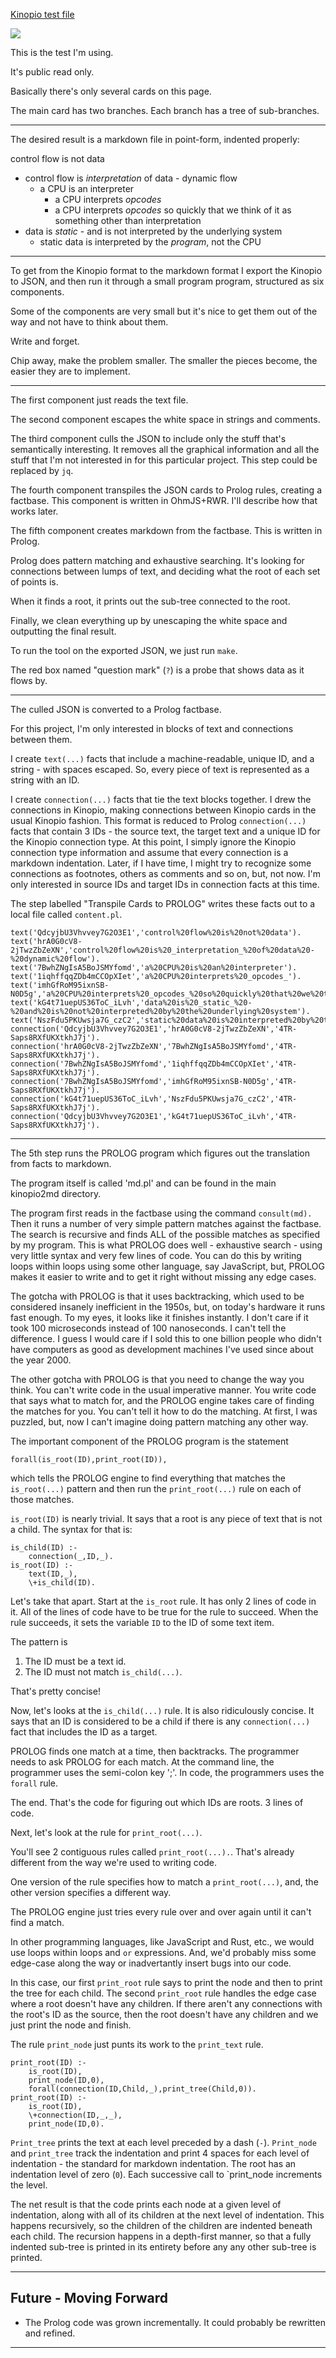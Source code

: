 [Kinopio test file](https://kinopio.club/software-atoms-test-FhzG4AniDsQj1ilz2N7FA)

![](Screenshot%202023-12-04%20at%204.45.33%20PM.png)

This is the test I'm using. 

It's public read only.

Basically there's only several cards on this page. 

The main card has two branches.  Each branch has a tree of sub-branches.

---

The desired result is a markdown file in point-form, indented properly:

control flow is not data
- control flow is _interpretation_ of data - dynamic flow
    - a CPU is an interpreter
        - a CPU interprets _opcodes_
        - a CPU interprets _opcodes_ so quickly that we think of it as something other than interpretation
- data is _static_ - and is not interpreted by the underlying system
    - static data is interpreted by the _program_, not the CPU

---
To get from the Kinopio format to the markdown format I export the Kinopio to JSON, and then run it through a small program program, structured as six components. 

Some of the components are very small but it's nice to get them out of the way and not have to think about them.

Write and forget.

Chip away, make the problem smaller.  The smaller the pieces become, the easier they are to implement.

---

The first component just reads the text file. 

The second component escapes the white space in strings and comments. 

The third component culls the JSON to include only the stuff that's semantically interesting. It removes all the graphical information and all the stuff that I'm not interested in for this particular project.  This step could be replaced by `jq`.

The fourth component transpiles the JSON cards to Prolog rules, creating a factbase.  This component is written in OhmJS+RWR.  I'll describe how that works later.

The fifth component creates markdown from the factbase.  This is written in Prolog.

Prolog does pattern matching and exhaustive searching. It's looking for connections between lumps of text, and deciding what the root of each set of points is.

When it finds a root, it prints out the sub-tree connected to the root.

Finally, we clean everything up by unescaping the white space and outputting the final result.

To run the tool on the exported JSON, we just run `make`.

The red box named "question mark" (`?`) is a probe that shows data as it flows by.

---

The culled JSON is converted to a Prolog factbase.

For this project, I'm only interested in blocks of text and connections between them.

I create `text(...)` facts that include a machine-readable, unique ID, and a string - with spaces escaped.  So, every piece of text is represented as a string with an ID.

I create `connection(...)` facts that tie the text blocks together.  I drew the connections in Kinopio, making connections between Kinopio cards in the usual Kinopio fashion.  This format is reduced to Prolog `connection(...)` facts that contain 3 IDs - the source text, the target text and a unique ID for the Kinopio connection type.  At this point, I simply ignore the Kinopio connection type information and assume that every connection is a markdown indentation.  Later, if I have time, I might try to recognize some connections as footnotes, others as comments and so on, but, not now. I'm only interested in source IDs and target IDs in connection facts at this time.

The step labelled "Transpile Cards to PROLOG" writes these facts out to a local file called `content.pl`.


```
text('QdcyjbU3Vhvvey7G2O3E1','control%20flow%20is%20not%20data').
text('hrA0G0cV8-2jTwzZbZeXN','control%20flow%20is%20_interpretation_%20of%20data%20-%20dynamic%20flow').
text('7BwhZNgIsA5BoJSMYfomd','a%20CPU%20is%20an%20interpreter').
text('1iqhffqqZDb4mCCOpXIet','a%20CPU%20interprets%20_opcodes_').
text('imhGfRoM95ixnSB-N0D5g','a%20CPU%20interprets%20_opcodes_%20so%20quickly%20that%20we%20think%20of%20it%20as%20something%20other%20than%20interpretation').
text('kG4t71uepUS36ToC_iLvh','data%20is%20_static_%20-%20and%20is%20not%20interpreted%20by%20the%20underlying%20system').
text('NszFdu5PKUwsja7G_czC2','static%20data%20is%20interpreted%20by%20the%20_program_%2C%20not%20the%20CPU').
connection('QdcyjbU3Vhvvey7G2O3E1','hrA0G0cV8-2jTwzZbZeXN','4TR-Saps8RXfUKXtkhJ7j').
connection('hrA0G0cV8-2jTwzZbZeXN','7BwhZNgIsA5BoJSMYfomd','4TR-Saps8RXfUKXtkhJ7j').
connection('7BwhZNgIsA5BoJSMYfomd','1iqhffqqZDb4mCCOpXIet','4TR-Saps8RXfUKXtkhJ7j').
connection('7BwhZNgIsA5BoJSMYfomd','imhGfRoM95ixnSB-N0D5g','4TR-Saps8RXfUKXtkhJ7j').
connection('kG4t71uepUS36ToC_iLvh','NszFdu5PKUwsja7G_czC2','4TR-Saps8RXfUKXtkhJ7j').
connection('QdcyjbU3Vhvvey7G2O3E1','kG4t71uepUS36ToC_iLvh','4TR-Saps8RXfUKXtkhJ7j').
```

---

The 5th step runs the PROLOG program which figures out the translation from facts to markdown.

The program itself is called 'md.pl' and can be found in the main kinopio2md directory.

The program first reads in the factbase using the command `consult(md).` Then it runs a number of very simple pattern matches against the factbase. The search is recursive and finds ALL of the possible matches as specified by my program.  This is what PROLOG does well - exhaustive search - using very little syntax and very few lines of code. You can do this by writing loops within loops using some other language, say JavaScript, but, PROLOG makes it easier to write and to get it right without missing any edge cases.

The gotcha with PROLOG is that it uses backtracking, which used to be considered insanely inefficient in the 1950s, but, on today's hardware it runs fast enough.  To my eyes, it looks like it finishes instantly.  I don't care if it took 100 microseconds instead of 100 nanoseconds.  I can't tell the difference.  I guess I would care if I sold this to one billion people who didn't have computers as good as development machines I've used since about the year 2000.

The other gotcha with PROLOG is that you need to change the way you think.  You can't write code in the usual imperative manner. You write code that says what to match for, and the PROLOG engine takes care of finding the matches for you.  You can't tell it how to do the matching.  At first, I was puzzled, but, now I can't imagine doing pattern matching any other way.

The important component of the PROLOG program is the statement 
```
forall(is_root(ID),print_root(ID)),
```
which tells the PROLOG engine to find everything that matches the `is_root(...)` pattern and then run the `print_root(...)` rule on each of those matches.

`is_root(ID)` is nearly trivial. It says that a root is any piece of text that is not a child. The syntax for that is:
```
is_child(ID) :-
    connection(_,ID,_).
is_root(ID) :-
    text(ID,_),
    \+is_child(ID).
```

Let's take that apart.  Start at the `is_root` rule. It has only 2 lines of code in it. All of the lines of code have to be true for the rule to succeed. When the rule succeeds, it sets the variable `ID` to the ID of some text item.

The pattern is
1. The ID must be a text id.
2. The ID must not match `is_child(...)`.

That's pretty concise!

Now, let's looks at the `is_child(...)` rule. It is also ridiculously concise. It says that an ID is considered to be a child if there is any `connection(...)` fact that includes the ID as a target.

PROLOG finds one match at a time, then backtracks.  The programmer needs to ask PROLOG for each match. At the command line, the programmer uses the semi-colon key ';'. In code, the programmers uses the `forall` rule.

The end. That's the code for figuring out which IDs are roots.  3 lines of code.

Next, let's look at the rule for `print_root(...)`.

You'll see 2 contiguous rules called `print_root(...).`.  That's already different from the way we're used to writing code.

One version of the rule specifies how to match a `print_root(...)`, and, the other version specifies a different way.

The PROLOG engine just tries every rule over and over again until it can't find a match.

In other programming languages, like JavaScript and Rust, etc., we would use loops within loops and `or` expressions.  And, we'd probably miss some edge-case along the way or inadvertantly insert bugs into our code.

In this case, our first `print_root` rule says to print the node and then to print the tree for each child.  The second `print_root` rule handles the edge case where a root doesn't have any children. If there aren't any connections with the root's ID as the source, then the root doesn't have any children and we just print the node and finish.

The rule `print_node` just punts its work to the `print_text` rule.

```
print_root(ID) :-
    is_root(ID),
    print_node(ID,0),
    forall(connection(ID,Child,_),print_tree(Child,0)).
print_root(ID) :-
    is_root(ID),
    \+connection(ID,_,_),
    print_node(ID,0).
```

`Print_tree` prints the text at each level preceded by a dash (`-`).  `Print_node` and `print_tree` track the indentation and print 4 spaces for each level of indentation - the standard for markdown indentation.  The root has an indentation level of zero (`0`).  Each successive call to `print_node increments the level.

The net result is that the code prints each node at a given level of indentation, along with all of its children at the next level of indentation.  This happens recursively, so the children of the children are indented beneath each child.  The recursion happens in a depth-first manner, so that a fully indented sub-tree is printed in its entirety before any any other sub-tree is printed.

---

## Future - Moving Forward
- The Prolog code was grown incrementally. It could probably be rewritten and refined. 

---
